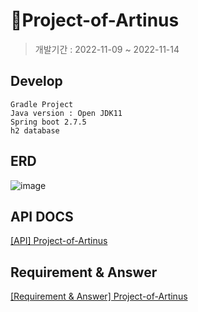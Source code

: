 # 🥇Project-of-Artinus
> 개발기간 : 2022-11-09 ~ 2022-11-14
## Develop
```
Gradle Project
Java version : Open JDK11
Spring boot 2.7.5
h2 database
```

## ERD
![image](https://user-images.githubusercontent.com/104186487/201574347-76b673ca-e7d0-4db2-bc7b-65cc924f19f2.png)


## API DOCS

[[API] Project-of-Artinus](https://jinwapp.gitbook.io/project-of-artinus-1/)

## Requirement & Answer
[[Requirement & Answer] Project-of-Artinus](https://jinwapp.notion.site/Requirement-Answer-PROJECT-OF-ARTINUS-09fb32ac7ac24fecb8b3ccac31adf403)

